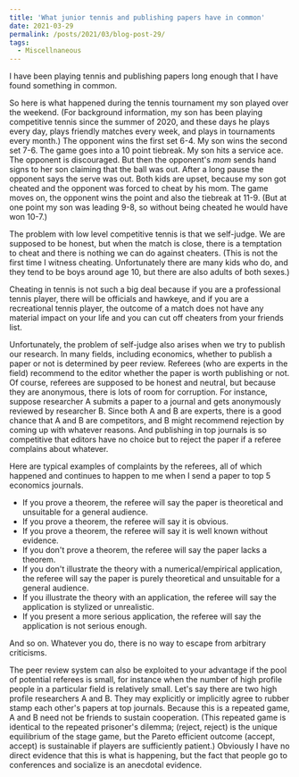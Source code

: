 ```yaml
---
title: 'What junior tennis and publishing papers have in common'
date: 2021-03-29
permalink: /posts/2021/03/blog-post-29/
tags:
  - Miscellnaneous
---
```


I have been playing tennis and publishing papers long enough that I have found something in common.

So here is what happened during the tennis tournament my son played over the weekend. (For background information, my son has been playing competitive tennis since the summer of 2020, and these days he plays every day, plays friendly matches every week, and plays in tournaments every month.) The opponent wins the first set 6-4. My son wins the second set 7-6. The game goes into a 10 point tiebreak. My son hits a service ace. The opponent is discouraged. But then the opponent's *mom* sends hand signs to her son claiming that the ball was out. After a long pause the opponent says the serve was out. Both kids are upset, because my son got cheated and the opponent was forced to cheat by his mom. The game moves on, the opponent wins the point and also the tiebreak at 11-9. (But at one point my son was leading 9-8, so without being cheated he would have won 10-7.)

The problem with low level competitive tennis is that we self-judge. We are supposed to be honest, but when the match is close, there is a temptation to cheat and there is nothing we can do against cheaters. (This is not the first time I witness cheating. Unfortunately there are many kids who do, and they tend to be boys around age 10, but there are also adults of both sexes.)

Cheating in tennis is not such a big deal because if you are a professional tennis player, there will be officials and hawkeye, and if you are a recreational tennis player, the outcome of a match does not have any material impact on your life and you can cut off cheaters from your friends list.

Unfortunately, the problem of self-judge also arises when we try to publish our research. In many fields, including economics, whether to publish a paper or not is determined by peer review. Referees (who are experts in the field) recommend to the editor whether the paper is worth publishing or not. Of course, referees are supposed to be honest and neutral, but because they are anonymous, there is lots of room for corruption. For instance, suppose researcher A submits a paper to a journal and gets anonymously reviewed by researcher B. Since both A and B are experts, there is a good chance that A and B are competitors, and B might recommend rejection by coming up with whatever reasons. And publishing in top journals is so competitive that editors have no choice but to reject the paper if a referee complains about whatever.

Here are typical examples of complaints by the referees, all of which happened and continues to happen to me when I send a paper to top 5 economics journals.
- If you prove a theorem, the referee will say the paper is theoretical and unsuitable for a general audience.
- If you prove a theorem, the referee will say it is obvious.
- If you prove a theorem, the referee will say it is well known without evidence.
- If you don't prove a theorem, the referee will say the paper lacks a theorem.
- If you don't illustrate the theory with a numerical/empirical application, the referee will say the paper is purely theoretical and unsuitable for a general audience.
- If you illustrate the theory with an application, the referee will say the application is stylized or unrealistic.
- If you present a more serious application, the referee will say the application is not serious enough.

And so on. Whatever you do, there is no way to escape from arbitrary criticisms.

The peer review system can also be exploited to your advantage if the pool of potential referees is small, for instance when the number of high profile people in a particular field is relatively small. Let's say there are two high profile researchers A and B. They may explicitly or implicitly agree to rubber stamp each other's papers at top journals. Because this is a repeated game, A and B need not be friends to sustain cooperation. (This repeated game is identical to the repeated prisoner's dilemma; (reject, reject) is the unique equilibrium of the stage game, but the Pareto efficient outcome (accept, accept) is sustainable if players are sufficiently patient.) Obviously I have no direct evidence that this is what is happening, but the fact that people go to conferences and socialize is an anecdotal evidence.
